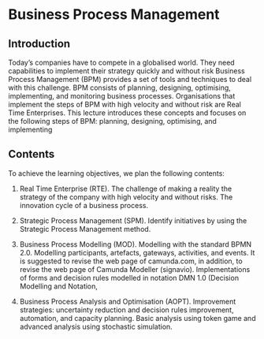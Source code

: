 # Business Process Management

## Introduction

Today’s companies have to compete in a globalised world. They need capabilities to implement their strategy quickly and without risk Business Process Management (BPM) provides a set of tools and techniques to deal with this challenge. BPM consists of planning, designing, optimising, implementing, and monitoring business processes. Organisations that implement the steps of BPM with high velocity and without risk are Real Time Enterprises. This lecture introduces these concepts and focuses on the following steps of BPM: planning, designing, optimising, and implementing

## Contents
To achieve the learning objectives, we plan the following contents:

1. Real Time Enterprise (RTE). The challenge of making a reality the strategy of the company with high velocity and without risks. The innovation cycle of a business process.

2. Strategic Process Management (SPM). Identify initiatives by using the Strategic Process Management method. 

3. Business Process Modelling (MOD). Modelling with the standard BPMN 2.0. Modelling participants, artefacts, gateways, activities, and events. It is
suggested to revise the web page of camunda.com, in addition, to revise the web page of Camunda Modeller (signavio). Implementations of forms and decision rules modelled in notation DMN 1.0 (Decision Modelling and Notation,

4. Business Process Analysis and Optimisation (AOPT). Improvement strategies: uncertainty reduction and decision rules improvement, automation, and capacity planning. Basic analysis using token game and advanced analysis using stochastic simulation. 
